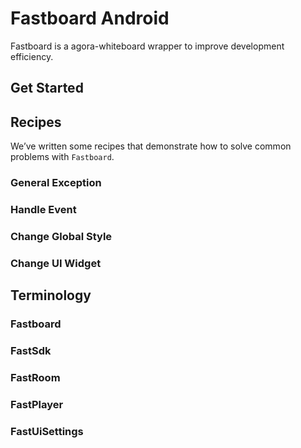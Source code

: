 # Fastboard Android

Fastboard is a agora-whiteboard wrapper to improve development efficiency.

## Get Started

## Recipes

We’ve written some recipes that demonstrate how to solve common problems with `Fastboard`.

### General Exception

### Handle Event

### Change Global Style

### Change UI Widget

## Terminology

### Fastboard

### FastSdk

### FastRoom

### FastPlayer

### FastUiSettings
